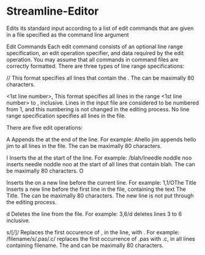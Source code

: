# Streamline-Editor
Edits its standard input according to a list of edit commands that are given in a file specified as the command line argument

Edit Commands
Each edit command consists of an optional line range specification, an edit operation specifier, and data required by the edit operation. You may assume that all commands in command files are correctly formatted.
There are three types of line range specifications:

/<text>/
This format specifies all lines that contain the <text>. The <text> can be maximally 80 characters.

<1st line number>,<last line number>
This format specifies all lines in the range <1st line number> to <last line number>, inclusive. 
Lines in the input file are considered to be numbered from 1, and this numbering is not changed in the editing process.
No line range specification specifies all lines in the file.

There are five edit operations:

A<text>
Appends the <text> at the end of the line. For example:
 Ahello jim 
appends hello jim to all lines in the file. The <text> can be maximally 80 characters.

I<text>
Inserts the <text> at the start of the line. For example:
 /blah/Ineedle noddle noo 
inserts needle noddle noo at the start of all lines that contain blah. The <text> can be maximally 80 characters.
O<text>

Inserts the <text> on a new line before the current line. For example:
 1,1/OThe Title 
Inserts a new line before the first line in the file, containing the text The Title. The <text> can be maximally 80 characters. The new line is not put through the editing process.

d
Deletes the line from the file. For example:
 3,6/d 
deletes lines 3 to 6 inclusive.

s/[<old text>/<new text>]/
Replaces the first occurence of <old text>, in the line, with <new text>. For example:
 /filename/s/.pas/.c/ 
replaces the first occurrence of .pas with .c, in all lines containing filename. The <old text> and <new text> can be maximally 80 characters.
